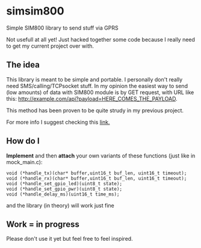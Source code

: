 # simsim800
Simple SIM800 library to send stuff via GPRS

Not usefull at all yet! Just hacked together some code because I really need to get 
my current project over with.

## The idea
This library is meant to be simple and portable. I personally don't really need 
SMS/calling/TCPsocket stuff. In my opinion the easiest way to send (low amounts)
of data with SIM800 module is by GET request, with URL like this:
http://example.com/api?payload=HERE_COMES_THE_PAYLOAD.

This method has been proven to be quite strudy in my previous project.

For more info I suggest checking this [link.](https://m2msupport.net/m2msupport/athttppara-set-paramaters-for-http-connection/)

## How do I
**Implement** and then **attach** your own variants of these functions (just like in mock_main.c):

```
void (*handle_tx)(char* buffer,uint16_t buf_len, uint16_t timeout);
void (*handle_rx)(char* buffer,uint16_t buf_len, uint16_t timeout);
void (*handle_set_gpio_led)(uint8_t state); 
void (*handle_set_gpio_pwr)(uint8_t state);
void (*handle_delay_ms)(uint16_t time_ms);
```
and the library (in theory) will work just fine

## Work = in progress 
Please don't use it yet but feel free to feel inspired.
